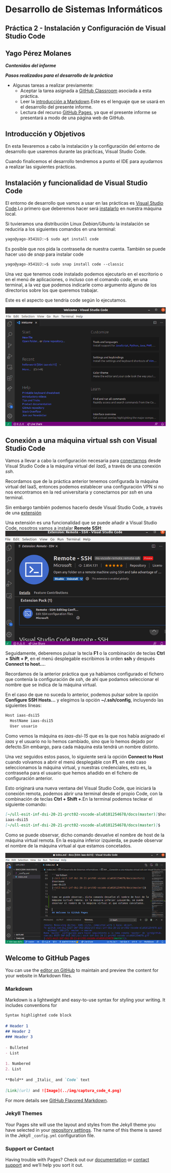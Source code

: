 # Desarrollo de Sistemas Informáticos
## Práctica 2 - Instalación y Configuración de Visual Studio Code
## Yago Pérez Molanes
__*Contenidos del informe*__

__*Pasos realizados para el desarrollo de la práctica*__
* Algunas tareas a realizar previamente:
	* Aceptar la tarea asignada a [GitHub Classroom](https://classroom.github.com/assignment-invitations/aeecb6b9d939b7fd914ea3c40d832362/status) asociada a esta práctica.
	* Leer la [introducción a Markdown](https://guides.github.com/features/mastering-markdown/).Este es el lenguaje que se usará en el desarrollo del presente informe.
	* Lectura del recurso [GitHub Pages](https://docs.github.com/en/github/working-with-github-pages), ya que el presente informe se presentará a modo de una página web de GitHub.
      
## __Introducción y Objetivos__
En esta llevaremos a cabo la instalación y la configuración del entorno de desarrollo que usaremos durante las prácticas, Visual Studio Code.

Cuando finalicemos el desarrollo tendremos a punto el IDE para ayudarnos a realizar las siguientes prácticas.

## __Instalación y funcionalidad de Visual Studio Code__
El entorno de desarrollo que vamos a usar en las prácticas es [Visual Studio Code](https://code.visualstudio.com/).Lo primero que deberemos hacer será [instalarlo](https://code.visualstudio.com/docs/setup/setup-overview) en nuestra máquina local.

Si tuvieramos una distribución Linux *Debian/Ubuntu* la instalación se reduciría a los siguientes comandos en una terminal:

```markdown
yago@yago-X541UJ:~$ sudo apt install code

```
Es posible que nos pida la contraseña de nuestra cuenta.
También se puede hacer uso de *snap* para instalar code 

```markdown
yago@yago-X541UJ:~$ sudo snap install code --classic

```

Una vez que tenemos code instalado podemos ejecutarlo en el escritorio o en el menú de aplicaciones, o incluso con el comando *code*, en una terminal, a la vez que podemos indicarle como argumento alguno de los directorios sobre los que queremos trabajar.

Este es el aspecto que tendría code según lo ejecutamos.

![captura_code_1](../img/captura_code_1.png)


## __Conexión a una máquina virtual ssh con Visual Studio Code__
Vamos a llevar a cabo la configuración necesaria para [conectarnos](https://code.visualstudio.com/docs/remote/ssh-tutorial) desde Visual Studio Code a la máquina virtual del *IaaS*, a través de una conexión *ssh*.

Recordamos que de la práctica anterior tenemos configurada la máquina virtual del IaaS, entonces podemos establecer una configuración VPN si no nos encontramos en la red universitaria y conectarnos por *ssh* en una terminal.

Sin embargo también podemos hacerlo desde Visual Studio Code, a través de una [extensión](https://code.visualstudio.com/docs/editor/extension-gallery)

Una extensión es una funcionalidad que se puede añadir a Visual Studio Code, nosotros vamos a instalar __Remote SSH__:
![captura_code_3](../img/captura_code_3.png)

Seguidamente, deberemos pulsar la tecla __F1__ o la combinación de teclas __Ctrl + Shift + P__, en el menú desplegable escribimos la orden __ssh__ y después __Connect to host...__.

Recordamos de la anterior práctica que ya habíamos configurado el fichero que contenía la configuración de *ssh*, de ahí que podamos seleccionar el nombre que se indica de la máquina virtual. 

En el caso de que no suceda lo anterior, podemos pulsar sobre la opción __Configure SSH Hosts...__ y elegimos la opción __~/.ssh/config__, incluyendo las siguientes líneas:

```markdown
Host iaas-dsi15
  HostName iaas-dsi15
  User usuario
```
Como vemos la máquina es *iaas-dsi-15* que es la que nos había asignado el *iaas* y el usuario no lo hemos cambiado, sino que lo hemos dejado por defecto.Sin embargo, para cada máquina esta tendrá un nombre distinto.

Una vez seguidos estos pasos, lo siguiente será la opción __Connect to Host__ cuando volvamos a abrir el menú desplegable con __F1__, en este caso seleccionamos la máquina virtual, y nuestras credenciales, esto es, la contraseña para el usuario que hemos añadido en el fichero de configuración anterior.

Esto originará una nueva ventana del Visual Studio Code, que iniciará la conexión remota, podemos abrir una terminal desde el propio Code, con la combinación de teclas __Ctrl + Shift +__.En la terminal podemos teclear el siguiente comando:

```markdown
[~/ull-esit-inf-dsi-20-21-prct02-vscode-alu0101254678/docs(master)]$hostname
iaas-dsi15
[~/ull-esit-inf-dsi-20-21-prct02-vscode-alu0101254678/docs(master)]$
```

Como se puede observar, dicho comando devuelve el nombre de host de la máquina virtual remota. En la esquina inferior izquierda, se puede observar el nombre de la máquina virtual al que estamos concetados.

![captura_code_4](../img/captura_code_4.png)

## Welcome to GitHub Pages

You can use the [editor on GitHub](https://github.com/ULL-ESIT-INF-DSI-2021/ull-esit-inf-dsi-20-21-prct02-vscode-alu0101254678/edit/master/docs/index.md) to maintain and preview the content for your website in Markdown files.


### Markdown

Markdown is a lightweight and easy-to-use syntax for styling your writing. It includes conventions for

```markdown
Syntax highlighted code block

# Header 1
## Header 2
### Header 3

- Bulleted
- List

1. Numbered
2. List

**Bold** and _Italic_ and `Code` text

[Link](url) and ![Image](../img/captura_code_4.png)
```

For more details see [GitHub Flavored Markdown](https://guides.github.com/features/mastering-markdown/).

### Jekyll Themes

Your Pages site will use the layout and styles from the Jekyll theme you have selected in your [repository settings](https://github.com/ULL-ESIT-INF-DSI-2021/ull-esit-inf-dsi-20-21-prct02-vscode-alu0101254678/settings). The name of this theme is saved in the Jekyll `_config.yml` configuration file.

### Support or Contact

Having trouble with Pages? Check out our [documentation](https://docs.github.com/categories/github-pages-basics/) or [contact support](https://support.github.com/contact) and we’ll help you sort it out.
